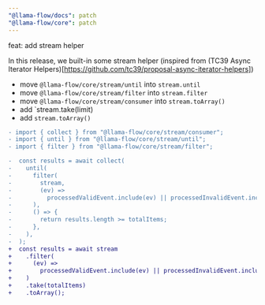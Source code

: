 ```yaml
---
"@llama-flow/docs": patch
"@llama-flow/core": patch
---
```


feat: add stream helper

In this release, we built-in some stream helper (inspired from (TC39 Async Iterator Helpers)[https://github.com/tc39/proposal-async-iterator-helpers])

- move `@llama-flow/core/stream/until` into `stream.until`
- move `@llama-flow/core/stream/filter` into `stream.filter`
- move `@llama-flow/core/stream/consumer` into `stream.toArray()`
- add `stream.take(limit)
- add `stream.toArray()`

```diff
- import { collect } from "@llama-flow/core/stream/consumer";
- import { until } from "@llama-flow/core/stream/until";
- import { filter } from "@llama-flow/core/stream/filter";

-  const results = await collect(
-    until(
-      filter(
-        stream,
-        (ev) =>
-          processedValidEvent.include(ev) || processedInvalidEvent.include(ev),
-      ),
-      () => {
-        return results.length >= totalItems;
-      },
-    ),
-  );
+  const results = await stream
+    .filter(
+      (ev) =>
+        processedValidEvent.include(ev) || processedInvalidEvent.include(ev),
+    )
+    .take(totalItems)
+    .toArray();
```
